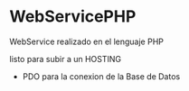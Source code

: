 # WebServicePHP
WebService realizado en el lenguaje PHP 


listo para subir a un HOSTING
- PDO para la conexion de la Base de Datos